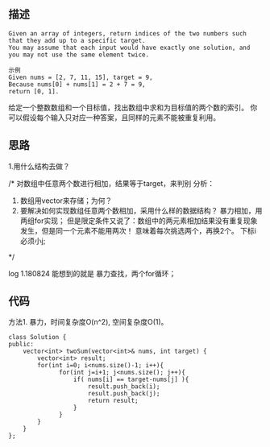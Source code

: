 ## 描述
```
Given an array of integers, return indices of the two numbers such that they add up to a specific target.
You may assume that each input would have exactly one solution, and you may not use the same element twice.

示例
Given nums = [2, 7, 11, 15], target = 9,
Because nums[0] + nums[1] = 2 + 7 = 9,
return [0, 1].
```
给定一个整数数组和一个目标值，找出数组中求和为目标值的两个数的索引。
你可以假设每个输入只对应一种答案，且同样的元素不能被重复利用。



## 思路
1.用什么结构去做？

/*
对数组中任意两个数进行相加，结果等于target，来判别
分析：
1. 数组用vector来存储；为何？
2. 要解决如何实现数组任意两个数相加，采用什么样的数据结构？
    暴力相加，用两组for实现；
    但是限定条件又说了：数组中的两元素相加结果没有重复现象发生，但是同一个元素不能用两次！
    意味着每次挑选两个，再换2个。
    下标i必须小j;

*/

log
1.180824 能想到的就是 暴力查找，两个for循环；


## 代码

方法1. 暴力，时间复杂度O(n^2), 空间复杂度O(1)。
```
class Solution {
public:
    vector<int> twoSum(vector<int>& nums, int target) {
        vector<int> result;
        for(int i=0; i<nums.size()-1; i++){
              for(int j=i+1; j<nums.size(); j++){
                  if( nums[i] == target-nums[j] ){
                      result.push_back(i);
                      result.push_back(j);
                      return result;
                  }
              }
        }
    }
};
```


